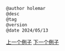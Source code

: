 
```markdown
@author holemar
@desc
@tag
@version 
@date 2024/05/13
```
		     

[上一个例子](208.md)    [下一个例子](210.md)